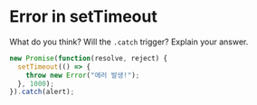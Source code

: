 # Error in setTimeout

What do you think? Will the `.catch` trigger? Explain your answer.

```js
new Promise(function(resolve, reject) {
  setTimeout(() => {
    throw new Error("에러 발생!");
  }, 1000);
}).catch(alert);
```
